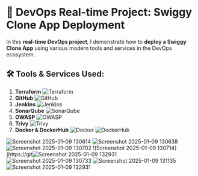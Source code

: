 # 🚀 **DevOps Real-time Project: Swiggy Clone App Deployment**

In this **real-time DevOps project**, I demonstrate how to **deploy a Swiggy Clone App** using various modern tools and services in the DevOps ecosystem.
## 🛠️ Tools & Services Used:

1. **Terraform** ![Terraform](https://img.shields.io/badge/Terraform-7B42BC?style=flat-square&logo=terraform&logoColor=white)
2. **GitHub** ![GitHub](https://img.shields.io/badge/GitHub-181717?style=flat-square&logo=github&logoColor=white)
3. **Jenkins** ![Jenkins](https://img.shields.io/badge/Jenkins-D24939?style=flat-square&logo=jenkins&logoColor=white)
4. **SonarQube** ![SonarQube](https://img.shields.io/badge/SonarQube-4E9BCD?style=flat-square&logo=sonarqube&logoColor=white)
5. **OWASP** ![OWASP](https://img.shields.io/badge/OWASP-000000?style=flat-square&logo=owasp&logoColor=white)
6. **Trivy** ![Trivy](https://img.shields.io/badge/Trivy-00979D?style=flat-square&logo=trivy&logoColor=white)
7. **Docker & DockerHub** ![Docker](https://img.shields.io/badge/Docker-2496ED?style=flat-square&logo=docker&logoColor=white) ![DockerHub](https://img.shields.io/badge/DockerHub-2496ED?style=flat-square&logo=docker&logoColor=white)


![Screenshot 2025-01-09 130614](https://github.com/user-attachments/assets/16006a18-ca00-40ae-a9f1-d53e3f1aa0e7)
![Screenshot 2025-01-09 130638](https://github.com/user-attachments/assets/77a439db-d282-4034-b42a-d9c54507d917)
![Screenshot 2025-01-09 130702](https://github.com/user-attachments/assets/513ad550-1916-4677-ac61-5508a2dc8f7e)
![Screenshot 2025-01-09 130714](https://git![Screenshot 2025-01-09 132931](https://github.com/user-attachments/assets/60e793df-f2f3-4f3e-9ec4-1df81559c44a)
![Screenshot 2025-01-09 130733](https://github.com/user-attachments/assets/adc6e768-365f-4f20-bf31-d52d0c6618c4)
![Screenshot 2025-01-09 131135](https://github.com/user-attachments/assets/50927bf8-55a4-4a6d-b8ed-cdfea2b0cbff)
![Screenshot 2025-01-09 132931](https://github.com/user-attachments/assets/8f567ed4-9ba9-451d-b8c0-c69f1c6c4025)
